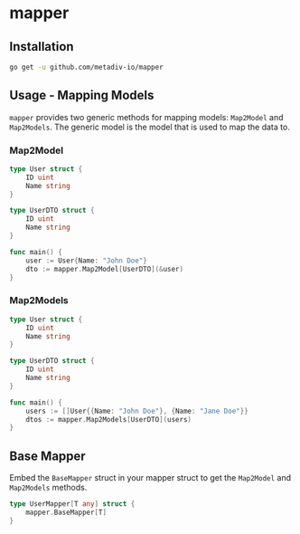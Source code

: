 # mapper

## Installation

```bash
go get -u github.com/metadiv-io/mapper
```

## Usage - Mapping Models

`mapper` provides two generic methods for mapping models: `Map2Model` and `Map2Models`. The generic model is the model that is used to map the data to.

### Map2Model

```go
type User struct {
    ID uint
    Name string
}

type UserDTO struct {
    ID uint
    Name string
}

func main() {
    user := User{Name: "John Doe"}
    dto := mapper.Map2Model[UserDTO](&user)
}
```

### Map2Models

```go
type User struct {
    ID uint
    Name string
}

type UserDTO struct {
    ID uint
    Name string
}

func main() {
    users := []User{{Name: "John Doe"}, {Name: "Jane Doe"}}
    dtos := mapper.Map2Models[UserDTO](users)
}
```

## Base Mapper

Embed the `BaseMapper` struct in your mapper struct to get the `Map2Model` and `Map2Models` methods.

```go
type UserMapper[T any] struct {
    mapper.BaseMapper[T]
}
```
